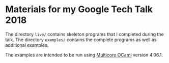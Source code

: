 # Materials for my Google Tech Talk 2018

The directory `live/` contains skeleton programs that I completed during the
talk. The directory `examples/` contains the complete programs as well as
additional examples.

The examples are intended to be run using [Multicore
OCaml](https://github.com/ocamllabs/ocaml-multicore) version 4.06.1.

